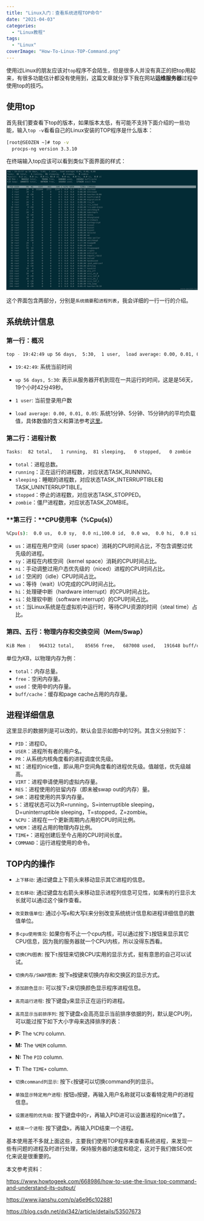 ```yaml
---
title: "Linux入门：查看系统进程TOP命令"
date: "2021-04-03"
categories: 
  - "Linux教程"
tags: 
  - "Linux"
coverImage: "How-To-Linux-TOP-Command.png"
---
```


使用过Linux的朋友应该对`top`程序不会陌生，但是很多人并没有真正的把top用起来，有很多功能估计都没有使用到，这篇文章就分享下我在网站**运维服务器**过程中使用top的技巧。

## 使用top

首先我们要查看下top的版本，如果版本太低，有可能不支持下面介绍的一些功能，输入`top -v`看看自己的Linux安装的TOP程序是什么版本：
```bash
[root@SEOZEN ~]# top -v
  procps-ng version 3.3.10
```
在终端输入top应该可以看到类似下面界面的样式：

![Linux top界面](images/top界面.jpg)

这个界面包含两部分，分别是`系统摘要`和`进程列表`，我会详细的一行一行的介绍。

## 系统统计信息

### **第一行：概况**
```bash
top - 19:42:49 up 56 days,  5:30,  1 user,  load average: 0.00, 0.01, 0.05
```
- `19:42:49`: 系统当前时间

- `up 56 days, 5:30`: 表示从服务器开机到现在一共运行的时间，这是是56天，19个小时42分49秒。

- `1 user`: 当前登录用户数

- `load average: 0.00, 0.01, 0.05`: 系统1分钟、5分钟、15分钟内的平均负载值，具体数值的含义和算法参考[这里](http://www.brendangregg.com/blog/2017-08-08/linux-load-averages.html)。

### 第二行：进程计数
```bash
Tasks:  82 total,   1 running,  81 sleeping,   0 stopped,   0 zombie
```
- `total`：进程总数。 
- `running`：正在运行的进程数，对应状态TASK_RUNNING。 
- `sleeping`：睡眠的进程数，对应状态TASK_INTERRUPTIBLE和TASK_UNINTERRUPTIBLE。 
- `stopped`：停止的进程数，对应状态TASK_STOPPED。 
- `zombie`：僵尸进程数，对应状态TASK_ZOMBIE。

### **第三行：**CPU使用率（%Cpu(s)）
```bash
%Cpu(s):  0.0 us,  0.0 sy,  0.0 ni,100.0 id,  0.0 wa,  0.0 hi,  0.0 si,  0.0 st
```
 - `us`：进程在用户空间（user space）消耗的CPU时间占比，不包含调整过优先级的进程。 
 - `sy`：进程在内核空间（kernel space）消耗的CPU时间占比。 
 - `ni`：手动调整过用户态优先级的（niced）进程的CPU时间占比。 
 - `id`：空闲的（idle）CPU时间占比。 
 - `wa`：等待（wait）I/O完成的CPU时间占比。 
 - `hi`：处理硬中断（hardware interrupt）的CPU时间占比。 
 - `si`：处理软中断（software interrupt）的CPU时间占比。 
 - `st`：当Linux系统是在虚拟机中运行时，等待CPU资源的时间（steal time）占比。

### **第四、五行：物理内存和交换空间（Mem/Swap）**
```bash
KiB Mem :   964312 total,    85656 free,   687008 used,   191648 buff/cache
```
单位为KB，以物理内存为例： 
- `total`：内存总量。 
- `free`：空闲内存量。 
- `used`：使用中的内存量。 
- `buff/cache`：缓存和page cache占用的内存量。

## **进程详细信息**

这里显示的数据列是可以改的，默认会显示如图中的12列。其含义分别如下：
- `PID`：进程ID。 
- `USER`：进程所有者的用户名。 
- `PR`：从系统内核角度看的进程调度优先级。
- `NI`：进程的nice值，即从用户空间角度看的进程优先级。值越低，优先级越高。
- `VIRT`：进程申请使用的虚拟内存量。 
- `RES`：进程使用的驻留内存（即未被swap out的内存）量。 
- `SHR`：进程使用的共享内存量。 
- `S`：进程状态可以为R=running，S=interruptible sleeping，D=uninterruptible sleeping，T=stopped，Z=zombie。 
- `%CPU`：进程在一个更新周期内占用的CPU时间比例。 
- `%MEM`：进程占用的物理内存比例。 
- `TIME+`：进程创建后至今占用的CPU时间长度。 
- `COMMAND`：运行进程使用的命令。

## TOP内的操作

- `上下移动`: 通过键盘上下箭头来移动显示其它进程的信息。

- `左右移动`: 通过键盘左右箭头来移动显示进程列信息可见性，如果有的行显示太长就可以通过这个操作查看。
 
- `改变数值单位`: 通过小写`e`和大写`E`来分别改变系统统计信息和进程详细信息的数值单位。

- `多cpu使用情况`: 如果你有不止一个cpu内核，可以通过按下`1`按钮来显示其它CPU信息，因为我的服务器就一个CPU内核，所以没得东西看。

- `切换CPU图表`: 按下`t`按钮来切换CPU实用的显示方式，挺有意思的自己可以试试。

- `切换内存/SWAP图表`: 按下`m`按键来切换内存和交换区的显示方式。
 
- `添加颜色显示`: 可以按下`z`来切换颜色显示程序进程信息。
 
- `高亮运行进程`: 按下键盘`y`来显示正在运行的进程。
 
- `高亮显示当前排序列`: 按下键盘`x`会高亮显示当前排序依据的列，默认是CPU列，可以能过按下如下大小字母来选择排序的表：

- **P:** The `%CPU` column.
- **M:** The `%MEM` column.
- **N:** The `PID` column.
- **T:** The `TIME+` column.

- `切换command列显示`: 按下`c`按键可以切换command列的显示。

- `单独显示特定用户进程`: 按钮`u`按键，再输入用户名称就可以查看特定用户的进程信息。

- `设置进程的优先级`: 按下键盘中的`r`，再输入PID进可以设置进程的nice值了。

- `结束一个进程`: 按下键盘`k`，再输入PID结束一个进程。

基本使用差不多就上面这些，主要我们使用TOP程序来查看系统进程，来发现一些有问题的进程及时进行处理，保持服务器的速度和稳定，这对于我们做SEO优化来说是很重要的。

本文参考资料：

https://www.howtogeek.com/668986/how-to-use-the-linux-top-command-and-understand-its-output/

https://www.jianshu.com/p/a6e96c102881

https://blog.csdn.net/dxl342/article/details/53507673
